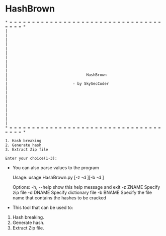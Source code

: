 # HashBrown

	* = = = = = = = = = = = = = = = = = = = = = = = = = = = = = = = = = = = = = = *
	|                                                                             |
	|                                                                             |
	|                                                                             |
	|                                                                             |
	|                                                                             |
	|                                   HashBrown                                 |
	|                             - by SkySecCoder                                |
	|                                                                             |
	|                                                                             |
	|                                                                             |
	|                                                                             |
	* = = = = = = = = = = = = = = = = = = = = = = = = = = = = = = = = = = = = = = *

	1. Hash breaking
	2. Generate hash
	3. Extract Zip file

	Enter your choice(1-3):

- You can also parse values to the program

	Usage: usage HashBrown.py [-z <zipfile> -d <dictionary>][-b <hashfile> -d <dictionary>]

	Options:
	  -h, --help  show this help message and exit
	  -z ZNAME    Specify zip file
	  -d DNAME    Specify dictionary file
	  -b BNAME    Specify the file name that contains the hashes to be cracked

- This tool that can be used to:
1. Hash breaking.
2. Generate hash.
3. Extract Zip file.
